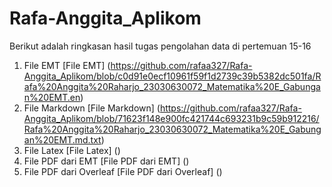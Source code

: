 # Rafa-Anggita_Aplikom
Berikut adalah ringkasan hasil tugas pengolahan data di pertemuan 15-16

1. File EMT
   [File EMT] (https://github.com/rafaa327/Rafa-Anggita_Aplikom/blob/c0d91e0ecf10961f59f1d2739c39b5382dc501fa/Rafa%20Anggita%20Raharjo_23030630072_Matematika%20E_Gabungan%20EMT.en)
3. File Markdown
   [File Markdown] (https://github.com/rafaa327/Rafa-Anggita_Aplikom/blob/71623f148e900fc421744c693231b9c59b912216/Rafa%20Anggita%20Raharjo_23030630072_Matematika%20E_Gabungan%20EMT.md.txt)
5. File Latex
   [File Latex] ()
7. File PDF dari EMT
   [File PDF dari EMT] ()
9. File PDF dari Overleaf
   [File PDF dari Overleaf] ()
